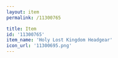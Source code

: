 ```yaml
---
layout: item
permalink: /11300765

title: Item
id: '11300765'
item_name: 'Holy Lost Kingdom Headgear'
icon_url: '11300695.png'
---
```

